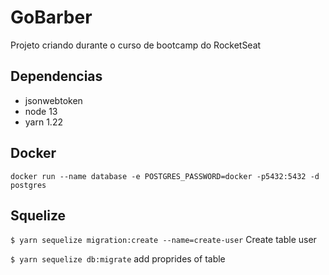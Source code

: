 # GoBarber
Projeto criando durante o curso de bootcamp do RocketSeat

## Dependencias
* jsonwebtoken
* node 13
* yarn 1.22

## Docker

`docker run --name database -e POSTGRES_PASSWORD=docker -p5432:5432 -d postgres`

## Squelize

`$ yarn sequelize migration:create --name=create-user` Create table user

`$ yarn sequelize db:migrate` add proprides of table
